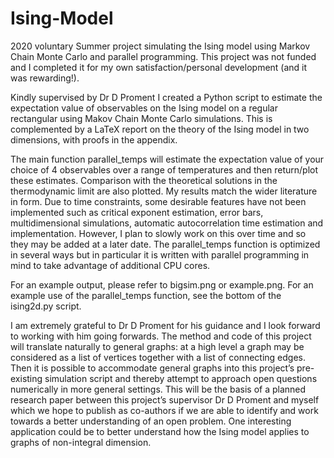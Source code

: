 # Ising-Model
2020 voluntary Summer project simulating the Ising model using Markov Chain Monte Carlo and parallel programming.
This project was not funded and I completed it for my own satisfaction/personal development (and it was rewarding!).

Kindly supervised by Dr D Proment I created a Python script to estimate the expectation value of observables on the
Ising model on a regular rectangular using Makov Chain Monte Carlo simulations. This is complemented by a LaTeX report
on the theory of the Ising model in two dimensions, with proofs in the appendix.

The main function parallel_temps will estimate the expectation value of your choice of 4 observables
over a range of temperatures and then return/plot these estimates. Comparison with the theoretical solutions in the
thermodynamic limit are also plotted. My results match the wider literature in form. Due to time constraints, some
desirable features have not been implemented such as critical exponent estimation, error bars, multidimensional
simulations, automatic autocorrelation time estimation and implementation. However, I plan to slowly work on this
over time and so they may be added at a later date. The parallel_temps function is optimized in several ways but
in particular it is written with parallel programming in mind to take advantage of additional CPU cores.

For an example output, please refer to bigsim.png or example.png.
For an example use of the parallel_temps function, see the bottom of the ising2d.py script.

I am extremely grateful to Dr D Proment for his guidance and I look forward to working with him going forwards.
The method and code of this project will translate naturally to general graphs: at a high level a graph may be
considered as a list of vertices together with a list of connecting edges. Then it is possible to accommodate general
graphs into this project’s pre-existing simulation script and thereby attempt to approach open questions numerically
in more general settings. This will be the basis of a planned research paper between this project’s supervisor Dr D
Proment and myself which we hope to publish as co-authors if we are able to identify and work towards a better
understanding of an open problem. One interesting application could be to better understand how the Ising model
applies to graphs of non-integral dimension.
